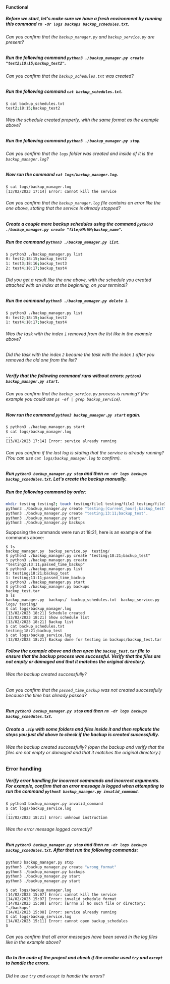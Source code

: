 #### Functional

##### Before we start, let's make sure we have a fresh environment by running this command `rm -dr logs backups backup_schedules.txt`.

###### Can you confirm that the `backup_manager.py` and `backup_service.py` are present?

##### Run the following command `python3 ./backup_manager.py create "test2;18:15;backup_test2"`.

###### Can you confirm that the `backup_schedules.txt` was created?

##### Run the following command `cat backup_schedules.txt`.

```bash
$ cat backup_schedules.txt
test2;18:15;backup_test2
```

###### Was the schedule created properly, with the same format as the example above?

##### Run the following command `python3 ./backup_manager.py stop`.

###### Can you confirm that the `logs` folder was created and inside of it is the `backup_manager.log`?

##### Now run the command `cat logs/backup_manager.log`.

```bash
$ cat logs/backup_manager.log
[13/02/2023 17:14] Error: cannot kill the service
```

###### Can you confirm that the `backup_manager.log` file contains an error like the one above, stating that the service is already stopped?

##### Create a couple more backup schedules using the command `python3 ./backup_manager.py create "file;HH:MM;backup_name"`.

##### Run the command `python3 ./backup_manager.py list`.

```bash
$ python3 ./backup_manager.py list
0: test2;18:15;backup_test2
1: test3;18:16;backup_test3
2: test4;18:17;backup_test4
```

###### Did you get a result like the one above, with the schedule you created attached with an index at the beginning, on your terminal?

##### Run the command `python3 ./backup_manager.py delete 1`.

```bash
$ python3 ./backup_manager.py list
0: test2;18:15;backup_test2
1: test4;18:17;backup_test4
```

###### Was the task with the index `1` removed from the list like in the example above?

###### Did the task with the index `2` became the task with the index `1` after you removed the old one from the list?

##### Verify that the following command runs without errors: `python3 backup_manager.py start`.

###### Can you confirm that the `backup_service.py` process is running? (For example you could use `ps -ef | grep backup_service`).

##### Now run the command `python3 backup_manager.py start` again.

```bash
$ python3 ./backup_manager.py start
$ cat logs/backup_manager.log
...
[13/02/2023 17:14] Error: service already running
```

###### Can you confirm if the last log is stating that the service is already running? (You can use `cat logs/backup_manager.log` to confirm).

##### Run `python3 backup_manager.py stop` and then `rm -dr logs backups backup_schedules.txt`. Let's create the backup manually.

##### Run the following command by order:

```bash
mkdir testing testing2; touch testing/file1 testing/file2 testing/file3
python3 ./backup_manager.py create "testing;[Current_hour];backup_test".
python3 ./backup_manager.py create "testing;13:11;backup_test".
python3 ./backup_manager.py start
python3 ./backup_manager.py backups
```

Supposing the commands were run at 18:21, here is an example of the commands above:

```console
$ ls
backup_manager.py  backup_service.py  testing/
$ python3 ./backup_manager.py create "testing;18:21;backup_test"
$ python3 ./backup_manager.py create "testing2;13:11;passed_time_backup"
$ python3 ./backup_manager.py list
0: testing;18:21;backup_test
1: testing;13:11;passed_time_backup
$ python3 ./backup_manager.py start
$ python3 ./backup_manager.py backups
backup_test.tar
$ ls
backup_manager.py  backups/  backup_schedules.txt  backup_service.py  logs/ testing/
$ cat logs/backup_manager.log
[13/02/2023 18:21] Schedule created
[13/02/2023 18:21] Show schedule list
[13/02/2023 18:21] Backup list
$ cat backup_schedules.txt
testing;18:21;backup_test
$ cat logs/backup_service.log
[13/02/2023 18:21] Backup done for testing in backups/backup_test.tar
```

##### Follow the example above and then open the `backup_test.tar` file to ensure that the backup process was successful. Verify that the files are not empty or damaged and that it matches the original directory.

###### Was the backup created successfully?

###### Can you confirm that the `passed_time_backup` was not created successfully because the time has already passed?

##### Run `python3 backup_manager.py stop` and then `rm -dr logs backups backup_schedules.txt`.

##### Create a `.zip` with some folders and files inside it and then replicate the steps you just did above to check if the backup is created successfully.

###### Was the backup created successfully? (open the backup and verify that the files are not empty or damaged and that it matches the original directory.)

### Error handling

##### Verify error handling for incorrect commands and incorrect arguments. For example, confirm that an error message is logged when attempting to run the command `python3 backup_manager.py invalid_command`.

```bash
$ python3 backup_manager.py invalid_command
$ cat logs/backup_service.log
...
[13/02/2023 18:21] Error: unknown instruction
```

###### Was the error message logged correctly?

##### Run `python3 backup_manager.py stop` and then `rm -dr logs backups backup_schedules.txt`. After that run the following commands:

```bash
python3 backup_manager.py stop
python3 ./backup_manager.py create "wrong_format"
python3 ./backup_manager.py backups
python3 ./backup_manager.py start
python3 ./backup_manager.py start
```

```console
$ cat logs/backup_manager.log
[14/02/2023 15:07] Error: cannot kill the service
[14/02/2023 15:07] Error: invalid schedule format
[14/02/2023 15:08] Error: [Errno 2] No such file or directory: "./backups"
[14/02/2023 15:08] Error: service already running
$ cat logs/backup_service.log
[14/02/2023 15:11] Error: cannot open backup_schedules
$
```

###### Can you confirm that all error messages have been saved in the log files like in the example above?

##### Go to the code of the project and check if the creator used `try` and `except` to handle the errors.

###### Did he use `try` and `except` to handle the errors?
